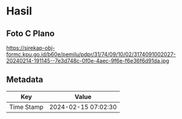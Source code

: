 # Hasil

## Foto C Plano

https://sirekap-obj-formc.kpu.go.id/b60e/pemilu/pdpr/31/74/09/10/02/3174091002027-20240214-191145--7e3d748c-0f0e-4aec-9f6e-f6e36f6d91da.jpg


## Metadata

| Key        | Value               |
| ---------- | ------------------- |
| Time Stamp | 2024-02-15 07:02:30 |



